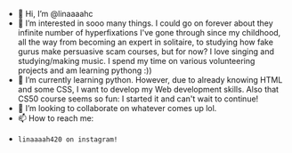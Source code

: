 - 👋 Hi, I’m @linaaaahc
- 👀 I’m interested in sooo many things. I could go on forever about they infinite number of hyperfixations I've gone through since my childhood, all the way from becoming an expert in solitaire, to studying how fake gurus make persuasive scam courses, but for now? I love singing and studying/making music. I spend my time on various volunteering projects and am learning pythong :))
- 🌱 I’m currently learning python. However, due to already knowing HTML and some CSS, I want to develop my Web development skills. Also that CS50 course seems so fun: I started it and can't wait to continue!
- 💞️ I’m looking to collaborate on whatever comes up lol.
- 📫 How to reach me:
-     linaaaah420 on instagram!

<!---
linaaaahc/linaaaahc is a ✨ special ✨ repository because its `README.md` (this file) appears on your GitHub profile.
You can click the Preview link to take a look at your changes.
--->
